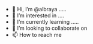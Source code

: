 - 👋 Hi, I’m @albraya .....
- 👀 I’m interested in ....
- 🌱 I’m currently learning .....
- 💞️ I’m looking to collaborate on 
- 📫 How to reach me 

<!---
albraya/albraya is a ✨ special ✨ repository because its `README.md` (this file) appears on your GitHub profile.
You can click the Preview link to take a look at your changes.
--->
